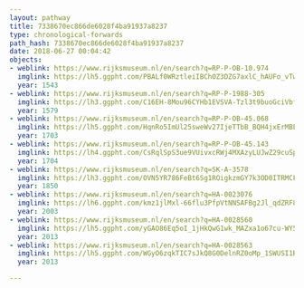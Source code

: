 ```yaml
---
layout: pathway
title: 7338670ec866de6028f4ba91937a8237
type: chronological-forwards
path_hash: 7338670ec866de6028f4ba91937a8237
date: 2018-06-27 00:04:42
objects:
- weblink: https://www.rijksmuseum.nl/en/search?q=RP-P-OB-10.974
  imglink: https://lh5.ggpht.com/PBALf0WRztleiIBChOZ3DZG7axlC_hAUFo_vTwF140k1z5vk4MHIpFl_oAPn_cfT1cJ8y2gBVPCKwroy_jsCGq-6vSce=s200
  year: 1543
- weblink: https://www.rijksmuseum.nl/en/search?q=RP-P-1988-305
  imglink: https://lh3.ggpht.com/C16EH-8Mou96CYHb1EVSVA-Tzl3t9buoGciVbfDIuFVd-j-cV03egx-Vf9zFaP-ttRrREDO-we2RoilXY46XhLE4arY=s200
  year: 1579
- weblink: https://www.rijksmuseum.nl/en/search?q=RP-P-OB-45.068
  imglink: https://lh5.ggpht.com/HqnRo5ImUl25sweWv27IjeTTbB_BQH4jxErMBLGvL4s2FkAcB5lC5Yvv9SWvo7MO1Mvc3D0ozInJhw2UjtZdLwwRVIU=s200
  year: 1703
- weblink: https://www.rijksmuseum.nl/en/search?q=RP-P-OB-45.143
  imglink: https://lh4.ggpht.com/CsRqlSpS3ue9VUivxcRWj4MXAzyLUJwZ29cuSpamUlYq_vOOVDJa2kE7th-JvcDTq-jTdaFWpEtkcEDautrXLAopbw=s200
  year: 1704
- weblink: https://www.rijksmuseum.nl/en/search?q=SK-A-3578
  imglink: https://lh3.ggpht.com/OVN5YR786FeBt6Sg1ROigkzmGY7k3OD0ITRMCFz0gZ5MqTrqe-qXdMVoVKU916up-pig32twVks_pUS9oc0h-Hvven0=s200
  year: 1850
- weblink: https://www.rijksmuseum.nl/en/search?q=HA-0023076
  imglink: https://lh6.ggpht.com/kmz1jlMxl-66flu3PfpVtNNSAFBg2Jl_qdZRF8wqv-v7U0P2GVZ79VEATh_ZTg7jMpZYk-gWUJbVC_QFg41YG7ls6A=s200
  year: 2003
- weblink: https://www.rijksmuseum.nl/en/search?q=HA-0028560
  imglink: https://lh5.ggpht.com/yGAO86Eq5oI_1jHkQwG1wk_MAZxa1o67cu-WY55-uLT88vBK4zfr6uzY_7--U3qLGEzvsLtYkfceOjwZc8h9RAgJImQ=s200
  year: 2013
- weblink: https://www.rijksmuseum.nl/en/search?q=HA-0028563
  imglink: https://lh5.ggpht.com/WGyO6zqkTIC7sJkQ8G0DelnRZ0oMp_1SWUSI1B6CNIi83MVmry7dg_w6-O1776ZSDXdO6sQgPioLDW6f-lWQDIaA2xk=s200
  year: 2013

---
```

